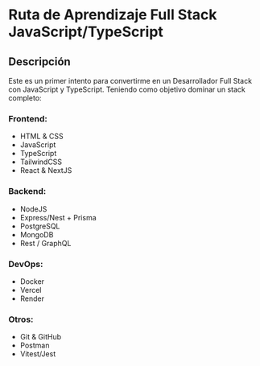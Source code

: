 # Ruta de Aprendizaje Full Stack JavaScript/TypeScript

## Descripción
Este es un primer intento para convertirme en un Desarrollador Full Stack con JavaScript y TypeScript. Teniendo como objetivo dominar un stack completo:

### Frontend:
- HTML & CSS
- JavaScript
- TypeScript
- TailwindCSS
- React & NextJS

### Backend:
- NodeJS
- Express/Nest + Prisma
- PostgreSQL
- MongoDB
- Rest / GraphQL

### DevOps:
- Docker
- Vercel
- Render

### Otros:
- Git & GitHub
- Postman
- Vitest/Jest